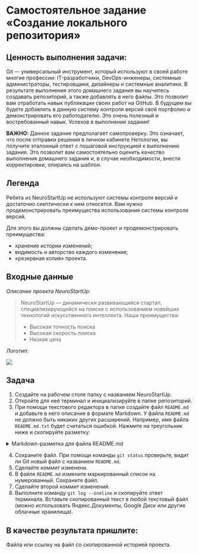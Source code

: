 # Самостоятельное задание «Создание локального репозитория»

## Ценность выполнения задачи:
Git — универсальный инструмент, который используют в своей работе многие профессии: IT-разработчики, DevOps-инженеры, системные администраторы, тестировщики, дизайнеры и системные аналитики. В результате выполнения этого домашнего задания вы научитесь создавать репозиторий, а также добавлять в него файлы. Это позволит вам отработать навык публикации своих работ на GitHub. В будущем вы будете добавлять в данную систему контроля версий своё портфолио и демонстрировать его работодателю. Это очень полезный и востребованный навык. Успехов в выполнении задания! 

    
**ВАЖНО:** 
Данное задание предполагает самопроверку. Это означает, что после отправки решения в личном кабинете Нетологии, вы получите эталонный ответ с пошаговой инструкцией к выполнению задания. Это позволит вам самостоятельно оценить качество выполнения домашнего задания и, в случае необходимости, внести корректировки, опираясь на шаблон. 


## Легенда

Ребята из NeuroStartUp не используют системы контроля версий и достаточно скептически к ним относятся. Вам нужно продемонстрировать преимущества использования системы контроля версий.

Для этого вы должны сделать демо-проект и продемонстрировать преимущества:

* хранение истории изменений;
* видимость и авторство каждого изменения;
* «резервная копия» проекта.

## Входные данные

_Описание проекта NeuroStartUp_:
> NeuroStartUp — динамически развивающийся стартап, специализирующийся на поиске с использованием новейших технологий искусственного интеллекта.
> Наши преимущества:
> * Высокая точность поиска
> * Высокая скорость поиска
> * Низкая цена

_Логотип_:

![](https://netology-code.github.io/git-homeworks/introduction/assets/logo.png)

## Задача

1. Создайте на рабочем столе папку с названием NeuroStartUp.
2. Откройте для неё терминал и инициализируйте в папке репозиторий.
3. При помощи текстового редактора в папке создайте файл `README.md` и добавьте в него описание в формате Markdown. 
У файла `README.md` не должно быть никаких других расширений. Например, имя файла `README.md.txt` будет считаться ошибкой.
Нажмите на треугольник ниже и скопируйте разметку:

<details>
    <summary>Markdown-разметка для файла README.md</summary>

```markdown
# NeuroStartUp

![](https://netology-code.github.io/git-homeworks/introduction/assets/logo.png)

*NeuroStartUp* — динамически развивающийся стартап, специализирующийся на поиске с использованием 
 новейших технологий искусственного интеллекта.

Наши преимущества:
* Высокая точность поиска
* Высокая скорость поиска
* Низкая цена
```
</details>

4. Сохраните файл. При помощи команды `git status` проверьте, видит ли Git новый файл с названием `README.md`.
5. Сделайте коммит изменени. 
6. В файле `README.md` измените маркированный список на нумерованный. Сохраните файл.
7. Сделайте второй коммит изменений.
8. Выполните команду `git log --oneline` и скопируйте ответ терминала. Вставьте скопированный текст в любой текстовый файл (можно использовать Яндекс.Документы, Google Диск или другие облачные хранилища).

## В качестве результата пришлите:

Файла или ссылку на файл со скопированной историей проекта.

